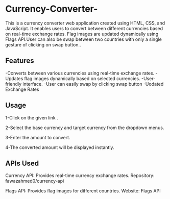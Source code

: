 # Currency-Converter-

This is a currency converter web application created using HTML, CSS, and JavaScript. It enables users to convert between different currencies based on real-time exchange rates. Flag images are updated dynamically using Flags API.User can also be swap between two countries with only a single gesture of clicking on swap button..

## Features
  -Converts between various currencies using real-time exchange rates.
  -Updates flag images dynamically based on selected currencies.
  -User-friendly interface.
  -User can easily swap by clicking swap button 
  -Uodated Exchange Rates
## Usage
1-Click on the given link .

2-Select the base currency and target currency from the dropdown menus.

3-Enter the amount to convert.

4-The converted amount will be displayed instantly.

## APIs Used
Currency API: Provides real-time currency exchange rates.
Repository: fawazahmed0/currency-api

Flags API: Provides flag images for different countries.
Website: Flags API
